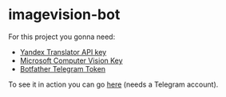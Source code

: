 # imagevision-bot

For this project you gonna need: 
- [Yandex Translator API key](https://tech.yandex.com/translate/)
- [Microsoft Computer Vision Key](https://www.microsoft.com/cognitive-services/en-us/computer-vision-api)
- [Botfather Telegram Token](https://telegram.me/botfather)

To see it in action you can go [here](https://telegram.me/imagevisionbot) (needs a Telegram account).
